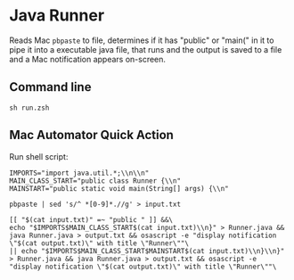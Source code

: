 # Java Runner

Reads Mac `pbpaste` to file, determines if it has "public" or "main(" in it to pipe it into a executable java file, that runs and the output is saved to a file and a Mac notification appears on-screen.

## Command line
```console
sh run.zsh
```

## Mac Automator Quick Action
Run shell script:
```shell
IMPORTS="import java.util.*;\\n\\n"
MAIN_CLASS_START="public class Runner {\\n"
MAINSTART="public static void main(String[] args) {\\n"

pbpaste | sed 's/^ *[0-9]*.//g' > input.txt

[[ "$(cat input.txt)" =~ "public " ]] &&\
echo "$IMPORTS$MAIN_CLASS_START$(cat input.txt)\\n}" > Runner.java && java Runner.java > output.txt && osascript -e "display notification \"$(cat output.txt)\" with title \"Runner\""\
|| echo "$IMPORTS$MAIN_CLASS_START$MAINSTART$(cat input.txt)\\n}\\n}" > Runner.java && java Runner.java > output.txt && osascript -e "display notification \"$(cat output.txt)\" with title \"Runner\""\
```

